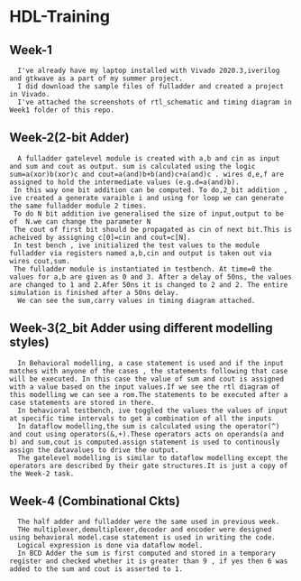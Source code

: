 # HDL-Training
## Week-1
      I've already have my laptop installed with Vivado 2020.3,iverilog and gtkwave as a part of my summer project.
      I did download the sample files of fulladder and created a project in Vivado.
      I've attached the screenshots of rtl_schematic and timing diagram in Week1 folder of this repo.
      
## Week-2(2-bit Adder)
      A fulladder gatelevel module is created with a,b and cin as input and sum and cout as output. sum is calculated using the logic sum=a(xor)b(xor)c and cout=a(and)b+b(and)c+a(and)c . wires d,e,f are assigned to hold the intermediate values (e.g.d=a(and)b).
     In this way one bit addition can be computed. To do,2_bit addition , ive created a generate varaible i and using for loop we can generate the same fulladder module 2 times.
     To do N bit addition ive generalised the size of input,output to be of  N.we can change the parameter N 
     The cout of first bit should be propagated as cin of next bit.This is acheived by assigning c[0]=cin and cout=c[N].
     In test bench , ive initialized the test values to the module fulladder via registers named a,b,cin and output is taken out via wires cout,sum.
     The fulladder module is instantiated in testbench. At time=0 the values for a,b are given as 0 and 3. After a delay of 50ns, the values are changed to 1 and 2.Afer 50ns it is changed to 2 and 2. The entire simulation is finished after a 50ns delay.
      We can see the sum,carry values in timing diagram attached.
      
## Week-3(2_bit Adder using different modelling styles)

      In Behavioral modelling, a case statement is used and if the input matches with anyone of the cases , the statements following that case will be executed. In this case the value of sum and cout is assigned with a value based on the input values.If we see the rtl diagram of this modelling we can see a rom.The statements to be executed after a case statements are stored in there.
      In behavioral testbench, ive toggled the values the values of input at specific time intervals to get a combination of all the inputs
      In dataflow modelling,the sum is calculated using the operator(^) and cout using operators(&,+).These operators acts on operands(a and b) and sum,cout is computed.assign statement is used to continously assign the datavalues to drive the output.
      The gatelevel modelling is similar to dataflow modelling except the operators are described by their gate structures.It is just a copy of the Week-2 task.
      
## Week-4 (Combinational Ckts)
      The half adder and fulladder were the same used in previous week.
      THe multiplexer,demultiplexer,decoder and encoder were designed using behavioral model.case statement is used in writing the code.
      Logical expression is done via dataflow model.
      In BCD Adder the sum is first computed and stored in a temporary register and checked whether it is greater than 9 , if yes then 6 was added to the sum and cout is asserted to 1.
